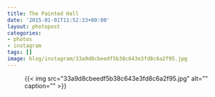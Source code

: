 ```yaml
---
title: The Painted Hall
date: '2015-01-01T11:52:33+00:00'
layout: photopost
categories:
- photos
- instagram
tags: []
image: blog/instagram/33a9d8cbeedf5b38c643e3fd8c6a2f95.jpg
---
```


<figure class="photo photo--square">
  {{< img src="33a9d8cbeedf5b38c643e3fd8c6a2f95.jpg" alt="" caption="" >}}

</figure>



